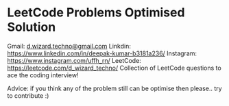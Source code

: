 # LeetCode Problems Optimised Solution
Gmail: d.wizard.techno@gmail.com
Linkdin: https://www.linkedin.com/in/deepak-kumar-b3181a236/
Instagram: https://www.instagram.com/uffh_rn/
LeetCode: https://leetcode.com/d_wizard_techno/
Collection of LeetCode questions to ace the coding interview!

Advice: if you think any of the problem still can be optimise then please.. try to contribute :) 
